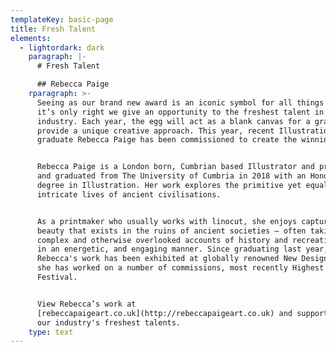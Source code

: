 ```yaml
---
templateKey: basic-page
title: Fresh Talent
elements:
  - lightordark: dark
    paragraph: |-
      # Fresh Talent

      ## Rebecca Paige
    rparagraph: >-
      Seeing as our brand new award is an iconic symbol for all things Fresh,
      it’s only right we give an opportunity to the freshest talent in our
      industry. Each year, the egg will act as a blank canvas for a graduate to
      provide a unique creative approach. This year, recent Illustration
      graduate Rebecca Paige has been commissioned to create the winning eggs. 


      Rebecca Paige is a London born, Cumbrian based Illustrator and printmaker
      and graduated from The University of Cumbria in 2018 with an Honours
      degree in Illustration. Her work explores the primitive yet equally
      intricate lives of ancient civilisations. 


      As a printmaker who usually works with linocut, she enjoys capturing the
      beauty that exists in the ruins of ancient societies – often taking
      complex and otherwise overlooked accounts of history and recreating them
      in an energetic, and engaging manner. Since graduating last year,
      Rebecca's work has been exhibited at globally renowned New Designers and
      she has worked on a number of commissions, most recently Highest Point
      Festival.


      View Rebecca’s work at
      [rebeccapaigeart.co.uk](http://rebeccapaigeart.co.uk) and support one of
      our industry's freshest talents.
    type: text
---
```


